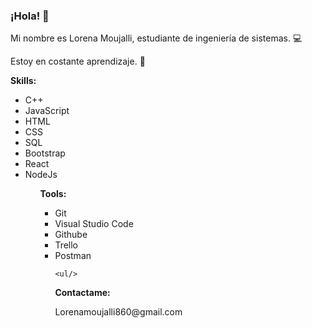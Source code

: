 ### ¡Hola! 👋

<!--
**LOREN932/LOREN932** is a ✨ _special_ ✨ repository because its `README.md` (this file) appears on your GitHub profile.

Here are some ideas to get you started:

- 🔭 I’m currently working on ...
- 🌱 I’m currently learning ...
- 👯 I’m looking to collaborate on ...
- 🤔 I’m looking for help with ...
- 💬 Ask me about ...
- 📫 How to reach me: ...
- 😄 Pronouns: ...
- ⚡ Fun fact: ...
-->
<p>Mi nombre es Lorena Moujalli, estudiante de ingeniería de sistemas. 💻 </p>
<p>Estoy en costante aprendizaje. 📝</p>

<p><strong>Skills: </strong></p>
<ul>
  <li>C++</li>
  <li>JavaScript</li>
  <li>HTML</li>
  <li>CSS</li>
   <li>SQL</li>
   <li>Bootstrap</li>
  <li>React</li>
  <li>NodeJs</li>
  <ul/>
  <p><strong>Tools: </strong></p>
  <ul>
    <li>Git</li>
  <li>Visual Studio Code</li>
 <li>Githube</li>
<li>Trello</li>
<li>Postman</li>
    
    <ul/>
  
  
  


<p><strong>Contactame:</strong></p>
<p>Lorenamoujalli860@gmail.com</p>

